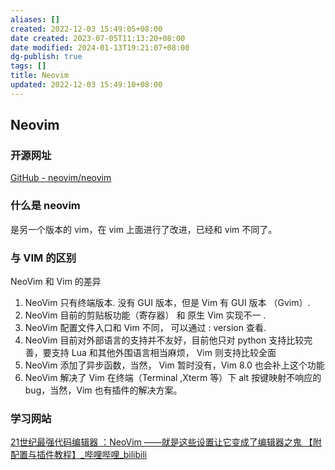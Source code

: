 ```yaml
---
aliases: []
created: 2022-12-03 15:49:05+08:00
date created: 2023-07-05T11:13:20+08:00
date modified: 2024-01-13T19:21:07+08:00
dg-publish: true
tags: []
title: Neovim
updated: 2022-12-03 15:49:10+08:00
---
```


## Neovim
### 开源网址
[GitHub - neovim/neovim](https://link.zhihu.com/?target=https%3A//github.com/neovim/neovim)
### 什么是 neovim
是另一个版本的 vim，在 vim 上面进行了改进，已经和 vim 不同了。
### 与 VIM 的区别
NeoVim 和 Vim 的差异
1.  NeoVim 只有终端版本. 没有 GUI 版本，但是 Vim 有 GUI 版本 （Gvim）.
2.  NeoVim 目前的剪贴板功能（寄存器） 和 原生 Vim 实现不一 .
3.  NeoVim 配置文件入口和 Vim 不同， 可以通过 : version 查看.
4.  NeoVim 目前对外部语言的支持并不友好，目前他只对 python 支持比较完善，要支持 Lua 和其他外围语言相当麻烦， Vim 则支持比较全面
5.  NeoVim 添加了异步函数，当然， Vim 暂时没有，Vim 8.0 也会补上这个功能
6.  NeoVim 解决了 Vim 在终端（Terminal ,Xterm 等）下 alt 按键映射不响应的 bug，当然，Vim 也有插件的解决方案。
### 学习网站
[21世纪最强代码编辑器 ：NeoVim ——就是这些设置让它变成了编辑器之鬼 【附配置与插件教程】\_哔哩哔哩_bilibili](https://www.bilibili.com/video/BV1y4411C7pE/?spm_id_from=333.337.search-card.all.click)
